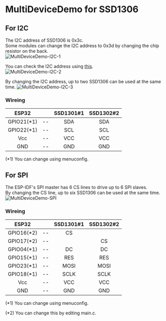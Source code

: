 # MultiDeviceDemo for SSD1306

## For I2C
The I2C address of SSD1306 is 0x3c.   
Some modules can change the I2C address to 0x3d by changing the chip resistor on the back.   
![MultiDeviceDemo-I2C-1](https://github.com/user-attachments/assets/663044f7-d7bb-4558-8a7a-1145ef5a4393)   

You can check the I2C address using [this](https://github.com/espressif/esp-idf/tree/master/examples/peripherals/i2c/i2c_tools).   
![MultiDeviceDemo-I2C-2](https://github.com/user-attachments/assets/e6678d0c-4b65-4b8f-bb7d-d0e91a3f9523)

By changing the I2C address, up to two SSD1306 can be used at the same time.
![MultiDeviceDemo-I2C-3](https://github.com/user-attachments/assets/4ba02799-9110-4215-b3fc-b1722b11df61)   

### Wireing    
|ESP32||SSD1301#1|SSD1302#2|
|:-:|:-:|:-:|:-:|
|GPIO21(*1)|--|SDA|SDA|
|GPIO22(*1)|--|SCL|SCL|
|Vcc|--|VCC|VCC||
|GND|--|GND|GND||

(*1) You can change using menuconfig.   

## For SPI
The ESP-IDF's SPI master has 6 CS lines to drive up to 6 SPI slaves.   
By changing the CS line, up to six SSD1306 can be used at the same time.   
![MultiDeviceDemo-SPI](https://github.com/user-attachments/assets/3d8cbe1e-a882-468e-8299-c2ddd070bc12)

### Wireing    
|ESP32||SSD1301#1|SSD1302#2|
|:-:|:-:|:-:|:-:|
|GPIO16(*2)|--|CS||
|GPIO17(*2)|--||CS|
|GPIO04(*1)|--|DC|DC|
|GPIO15(*1)|--|RES|RES|
|GPIO23(*1)|--|MOSI|MOSI|
|GPIO18(*1)|--|SCLK|SCLK|
|Vcc|--|VCC|VCC||
|GND|--|GND|GND||

(*1) You can change using menuconfig.   

(*2) You can change this by editing main.c.   
